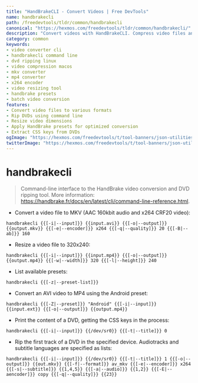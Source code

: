 ```yaml
---
title: "HandBrakeCLI - Convert Videos | Free DevTools"
name: handbrakecli
path: /freedevtools/tldr/common/handbrakecli
canonical: "https://hexmos.com/freedevtools/tldr/common/handbrakecli/"
description: "Convert videos with HandBrakeCLI. Compress video files and rip DVDs using this powerful command-line interface. Free online tool, no registration required."
category: common
keywords:
- video converter cli
- handbrakecli command line
- dvd ripping linux
- video compression macos
- mkv converter
- mp4 converter
- x264 encoder
- video resizing tool
- handbrake presets
- batch video conversion
features:
- Convert video files to various formats
- Rip DVDs using command line
- Resize video dimensions
- Apply HandBrake presets for optimized conversion
- Extract CSS keys from DVDs
ogImage: "https://hexmos.com/freedevtools/t/tool-banners/json-utilities-banner.png"
twitterImage: "https://hexmos.com/freedevtools/t/tool-banners/json-utilities-banner.png"
---
```


# handbrakecli

> Command-line interface to the HandBrake video conversion and DVD ripping tool.
> More information: <https://handbrake.fr/docs/en/latest/cli/command-line-reference.html>.

- Convert a video file to MKV (AAC 160kbit audio and x264 CRF20 video):

`handbrakecli {{[-i|--input]}} {{input.avi}} {{[-o|--output]}} {{output.mkv}} {{[-e|--encoder]}} x264 {{[-q|--quality]}} 20 {{[-B|--ab]}} 160`

- Resize a video file to 320x240:

`handbrakecli {{[-i|--input]}} {{input.mp4}} {{[-o|--output]}} {{output.mp4}} {{[-w|--width]}} 320 {{[-l|--height]}} 240`

- List available presets:

`handbrakecli {{[-z|--preset-list]}}`

- Convert an AVI video to MP4 using the Android preset:

`handbrakecli {{[-Z|--preset]}} "Android" {{[-i|--input]}} {{input.ext}} {{[-o|--output]}} {{output.mp4}}`

- Print the content of a DVD, getting the CSS keys in the process:

`handbrakecli {{[-i|--input]}} {{/dev/sr0}} {{[-t|--title]}} 0`

- Rip the first track of a DVD in the specified device. Audiotracks and subtitle languages are specified as lists:

`handbrakecli {{[-i|--input]}} {{/dev/sr0}} {{[-t|--title]}} 1 {{[-o|--output]}} {{out.mkv}} {{[-f|--format]}} av_mkv {{[-e|--encoder]}} x264 {{[-s|--subtitle]}} {{1,4,5}} {{[-a|--audio]}} {{1,2}} {{[-E|--aencoder]}} copy {{[-q|--quality]}} {{23}}`
